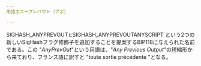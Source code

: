 ```yaml
---
用語エニープレバウト（アポ）

---
```

SIGHASH_ANYPREVOUT`と`SIGHASH_ANYPREVOUTANYSCRIPT`という2つの新しいSigHashフラグ修飾子を追加することを提案するBIP118に与えられた名前である。この "*AnyPrevOut*"という用語は、"*Any Previous Output*"の短縮形から来ており、フランス語に訳すと "toute sortie précédente "となる。